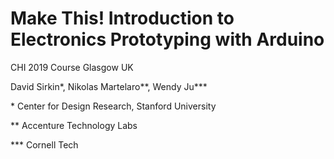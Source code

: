 # Make This! Introduction to Electronics Prototyping with Arduino
CHI 2019 Course
Glasgow UK

David Sirkin*, Nikolas Martelaro**, Wendy Ju***

\* Center for Design Research, Stanford University

\** Accenture Technology Labs

\*** Cornell Tech



